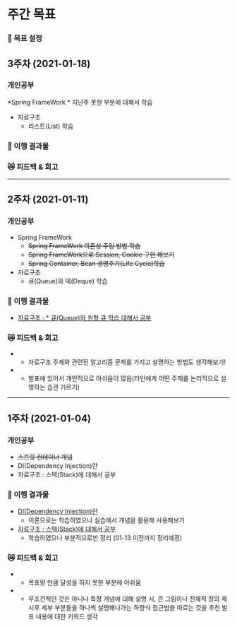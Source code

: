 # 주간 목표
### :running: 목표 설정
## **3주차** (2021-01-18)

### 개인공부
  *Spring FrameWork
    *  지난주 못한 부분에 대해서 학습
  * 자료구조
    *  리스트(List) 학습

### :punch: 이행 결과물

### :crying_cat_face: 피드백 & 회고

------------------------------------------------------ 
## **2주차** (2021-01-11)

### 개인공부
  * Spring FrameWork
    * ~~Spring FrameWork 의존성 주입 방법 학습~~
    * ~~Spring FrameWork으로 Session, Cookie 구현 해보기~~
    * ~~Spring Container, Bean 생명주기(Life Cycle)학습~~
  * 자료구조 
    * 큐(Queue)와 덱(Deque) 학습

### :punch: 이행 결과물
- [자료구조 : * 큐(Queue)와 원형 큐 학습 대해서 공부](https://jaehong2.github.io/pt-2)
### :crying_cat_face: 피드백 & 회고
- * 자료구조 주제와 관련된 알고리즘 문제를 가지고 설명하는 방법도 생각해보기!
- * 발표에 있어서 개인적으로 아쉬움이 많음(타인에게 어떤 주제를 논리적으로 설명하는 습관 기르기)

------------------------------------------------------ 
## **1주차** (2021-01-04)

### 개인공부
  * ~~스프링 컨테이너 개념~~
  * DI(Dependency Injection)란
  * 자료구조 : 스택(Stack)에 대해서 공부

### :punch: 이행 결과물
- [DI(Dependency Injection)란](https://jaehong2.github.io/pt-1/)
    - 이론으로는 학습하였으나 실습에서 개념을 활용해 사용해보기
- [자료구조 : 스택(Stack)에 대해서 공부](https://jaehong2.github.io/pt-1)
    - 학습하였으나 부분적으로만 정리 (01-13 이전까지 정리예정)    

### :crying_cat_face: 피드백 & 회고
- * 목표량 만큼 달성을 하지 못한 부분에 아쉬움 
- * 무조건적인 것은 아니나 특정 개념에 대해 설명 시, 
    큰 그림이나 전체적 정의 제시후 세부 부분들을 하나씩 설명해나가는 하향식 접근법을 따르는 것을 추천
    발표 내용에 대한 키워드 생각